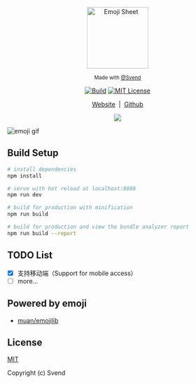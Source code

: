 <p align="center"><img width="140px" src="http://ody0ct4r0.bkt.clouddn.com/magic%20book.svg" alt="Emoji Sheet"></p>
<p align="center">
  <sub>Made with
    <a href="//svend.cc">@Svend</a>
  </sub>
</p>

<p align="center">
<a href="https://github.com/gee1k/emoji"><img src="https://img.shields.io/badge/build-passing-green.svg" alt="Build"></a>
<a href="https://github.com/gee1k/emoji"><img src="https://img.shields.io/badge/license-MIT-blue.svg" alt="MIT License"></a>
</p>
<p align="center"><a href="http://emoji.svend.cc/">Website</a>&nbsp;&nbsp;|&nbsp;&nbsp;<a href="https://github.com/gee1k/emoji">Github</a></p>
<p align="center"><img src="http://ody0ct4r0.bkt.clouddn.com/emoji-qrcode.png"></img></p>
</div>


![emoji gif](http://ody0ct4r0.bkt.clouddn.com/emoji.gif?new=2)

## Build Setup

``` bash
# install dependencies
npm install

# serve with hot reload at localhost:8080
npm run dev

# build for production with minification
npm run build

# build for production and view the bundle analyzer report
npm run build --report
```

## TODO List
- [x] 支持移动端（Support for mobile access）
- [ ] more...

## Powered by emoji

* [muan/emojilib](https://github.com/muan/emojilib)

## License

[MIT](http://opensource.org/licenses/MIT)

Copyright (c) Svend
